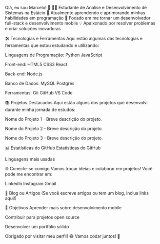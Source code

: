 
Olá, eu sou Marcelo! 👋
👨‍💻 Estudante de Análise e Desenvolvimento de Sistemas na Estácio
🌱 Atualmente aprendendo e aprimorando minhas habilidades em programação
🚀 Focado em me tornar um desenvolvedor full-stack e desenvolvimento mobile
💡 Apaixonado por resolver problemas e criar soluções inovadoras

🛠️ Tecnologias e Ferramentas
Aqui estão algumas das tecnologias e ferramentas que estou estudando e utilizando:

Linguagens de Programação:
Python
JavaScript


Front-end:
HTML5
CSS3
React

Back-end:
Node.js


Banco de Dados:
MySQL
Postgres

Ferramentas:
Git
GitHub
VS Code

📚 Projetos Destacados
Aqui estão alguns dos projetos que desenvolvi durante minha jornada de estudos:

Nome do Projeto 1 - Breve descrição do projeto.

Nome do Projeto 2 - Breve descrição do projeto.

Nome do Projeto 3 - Breve descrição do projeto.

📊 Estatísticas do GitHub
Estatísticas do GitHub

Linguagens mais usadas

🌐 Conecte-se comigo
Vamos trocar ideias e colaborar em projetos! Você pode me encontrar em:

LinkedIn
Instagram
Gmail

📝 Blog ou Artigos
(Se você escreve artigos ou tem um blog, inclua links aqui!)

🎯 Objetivos
Aprender mais sobre desenvolvimento mobile

Contribuir para projetos open source

Desenvolver um portfólio sólido

Obrigado por visitar meu perfil! 😄
Vamos codar juntos! 🚀
